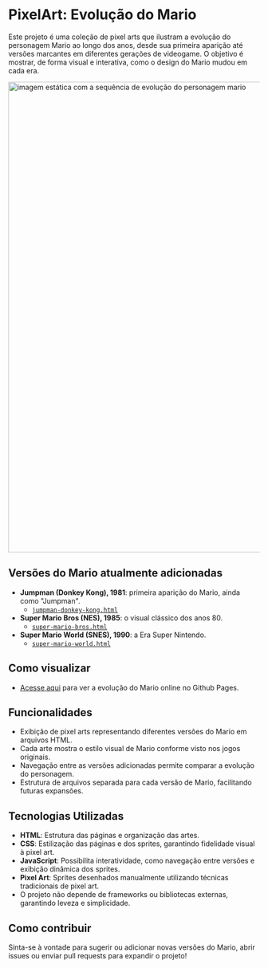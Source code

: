 # PixelArt: Evolução do Mario

Este projeto é uma coleção de pixel arts que ilustram a evolução do personagem Mario ao longo dos anos, desde sua primeira aparição até versões marcantes em diferentes gerações de videogame. O objetivo é mostrar, de forma visual e interativa, como o design do Mario mudou em cada era.

<img width="1919" height="944" alt="imagem estática com a sequência de evolução do personagem mario" src="https://github.com/user-attachments/assets/f30b0005-d473-4913-bc46-44d0bc945360" />

## Versões do Mario atualmente adicionadas
- **Jumpman (Donkey Kong), 1981**: primeira aparição do Mario, ainda como "Jumpman".
  - [`jumpman-donkey-kong.html`](jumpman-donkey-kong.html)
- **Super Mario Bros (NES), 1985**: o visual clássico dos anos 80.
  - [`super-mario-bros.html`](super-mario-bros.html)
- **Super Mario World (SNES), 1990**: a Era Super Nintendo.
  - [`super-mario-world.html`](super-mario-world.html)

## Como visualizar
- [Acesse aqui](https://amandioca.github.io/art-pixel-evolution-of-mario/) para ver a evolução do Mario online no Github Pages.

## Funcionalidades
- Exibição de pixel arts representando diferentes versões do Mario em arquivos HTML.
- Cada arte mostra o estilo visual de Mario conforme visto nos jogos originais.
- Navegação entre as versões adicionadas permite comparar a evolução do personagem.
- Estrutura de arquivos separada para cada versão de Mario, facilitando futuras expansões.

## Tecnologias Utilizadas
- **HTML**: Estrutura das páginas e organização das artes.
- **CSS**: Estilização das páginas e dos sprites, garantindo fidelidade visual à pixel art.
- **JavaScript**: Possibilita interatividade, como navegação entre versões e exibição dinâmica dos sprites.
- **Pixel Art**: Sprites desenhados manualmente utilizando técnicas tradicionais de pixel art.
- O projeto não depende de frameworks ou bibliotecas externas, garantindo leveza e simplicidade.

## Como contribuir
Sinta-se à vontade para sugerir ou adicionar novas versões do Mario, abrir issues ou enviar pull requests para expandir o projeto!
